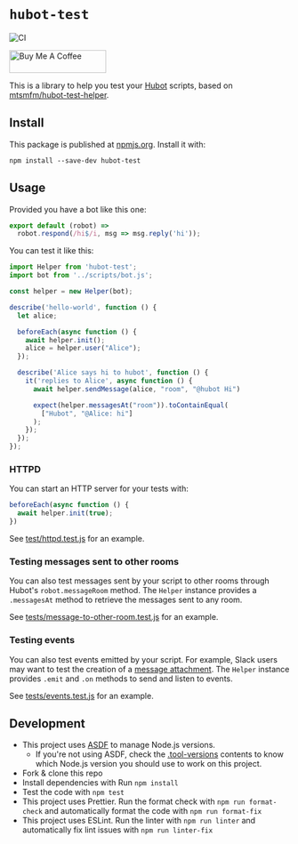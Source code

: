 # `hubot-test`

![CI](https://github.com/ggalmazor/hubot-test/actions/workflows/ci.yml/badge.svg)

<a href="https://www.buymeacoffee.com/ggalmazor" target="_blank"><img src="https://cdn.buymeacoffee.com/buttons/default-orange.png" alt="Buy Me A Coffee" height="41" width="174"></a>

This is a library to help you test your [Hubot](https://github.com/hubotio/hubot) scripts, based
on [mtsmfm/hubot-test-helper](https://github.com/mtsmfm/hubot-test-helper).

## Install

This package is published at [npmjs.org](https://www.npmjs.com/package/hubot-test). Install it with:

```shell
npm install --save-dev hubot-test
```

## Usage

Provided you have a bot like this one:

```javascript
export default (robot) =>
  robot.respond(/hi$/i, msg => msg.reply('hi'));
```

You can test it like this:

```javascript
import Helper from 'hubot-test';
import bot from '../scripts/bot.js';

const helper = new Helper(bot);

describe('hello-world', function () {
  let alice;

  beforeEach(async function () {
    await helper.init();
    alice = helper.user("Alice");
  });

  describe('Alice says hi to hubot', function () {
    it('replies to Alice', async function () {
      await helper.sendMessage(alice, "room", "@hubot Hi")

      expect(helper.messagesAt("room")).toContainEqual(
        ["Hubot", "@Alice: hi"]
      );
    });
  });
});
```

### HTTPD

You can start an HTTP server for your tests with:

```javascript
beforeEach(async function () {
  await helper.init(true);
})
```

See [test/httpd.test.js](test/httpd.test.js) for an example.

### Testing messages sent to other rooms

You can also test messages sent by your script to other rooms through Hubot's `robot.messageRoom` method. The
`Helper` instance provides a `.messagesAt` method to retrieve the messages sent to any room.

See [tests/message-to-other-room.test.js](tests/message-to-other-room.test.js) for an example.

### Testing events

You can also test events emitted by your script. For example, Slack users may want to test the creation of a
[message attachment](https://api.slack.com/docs/attachments). The `Helper` instance provides `.emit` and `.on` methods
to send and listen to events.

See [tests/events.test.js](tests/events.test.js) for an example.

## Development

- This project uses [ASDF](https://asdf-vm.com) to manage Node.js versions.
  - If you're not using ASDF, check the [.tool-versions](.tool-versions) contents to know which Node.js version you
    should use to work on this project.
- Fork & clone this repo
- Install dependencies with Run `npm install`
- Test the code with `npm test`
- This project uses Prettier. Run the format check with `npm run format-check` and automatically format the code with
  `npm run format-fix`
- This project uses ESLint. Run the linter with `npm run linter` and automatically fix lint issues with
  `npm run linter-fix`
